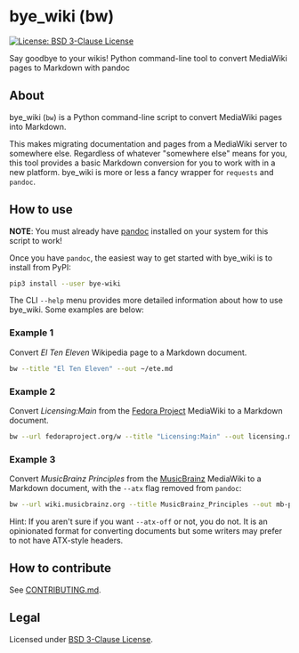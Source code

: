 bye_wiki (bw)
=============

[![License: BSD 3-Clause License][1]][2]

Say goodbye to your wikis!
Python command-line tool to convert MediaWiki pages to Markdown with pandoc


## About

bye_wiki (`bw`) is a Python command-line script to convert MediaWiki pages into Markdown.

This makes migrating documentation and pages from a MediaWiki server to somewhere else.
Regardless of whatever "somewhere else" means for you, this tool provides a basic Markdown conversion for you to work with in a new platform.
bye_wiki is more or less a fancy wrapper for `requests` and `pandoc`.


## How to use

**NOTE**:
You must already have [pandoc][3] installed on your system for this script to work!

Once you have `pandoc`, the easiest way to get started with bye_wiki is to install from PyPI:

```sh
pip3 install --user bye-wiki
```

The CLI `--help` menu provides more detailed information about how to use bye_wiki.
Some examples are below:

### Example 1

Convert _El Ten Eleven_ Wikipedia page to a Markdown document.

```sh
bw --title "El Ten Eleven" --out ~/ete.md
```

### Example 2

Convert _Licensing:Main_ from the [Fedora Project][4] MediaWiki to a Markdown document.

```sh
bw --url fedoraproject.org/w --title "Licensing:Main" --out licensing.md
```

### Example 3

Convert _MusicBrainz Principles_ from the [MusicBrainz][5] MediaWiki to a Markdown document, with the `--atx` flag removed from `pandoc`:

```sh
bw --url wiki.musicbrainz.org --title MusicBrainz_Principles --out mb-principles.md --atx-off
```

Hint:
If you aren't sure if you want `--atx-off` or not, you do not.
It is an opinionated format for converting documents but some writers may prefer to not have ATX-style headers.


## How to contribute

See [CONTRIBUTING.md][6].


## Legal

Licensed under [BSD 3-Clause License][2].

[1]: https://img.shields.io/badge/License-BSD%203--Clause-blue.svg
[2]: https://opensource.org/licenses/BSD-3-Clause "BSD-3-Clause License - opensource.org"
[3]: https://pandoc.org/
[4]: https://getfedora.org
[5]: https://musicbrainz.org
[6]: https://github.com/jwflory/bw/blob/master/.github/CONTRIBUTING.md "How to contribute to the project"
